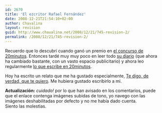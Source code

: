 ```yaml
---
id: 2670
title: 'El ezcritor Rafael Fernández'
date: 2008-12-21T21:54:10+02:00
author: Chavalina
layout: revision
guid: http://www.chavalina.net/2008/12/21/745-revision-2/
permalink: /2008/12/21/745-revision-2/
---
```

Recuerdo que lo descubr&iacute; cuando ganó un premio en <a href="http://chavalina.net/comentar.php?idpost=649" target="_blank">el concurso de 20minutos</a>. Entonces tardé muy muy poco en leer todo <a href="http://micabeza.com/" target="_blank">su diario</a> (que ahora ha cambiado bastante, con un vasto espacio publicitario) y ahora leo regularmente <a href="http://blogs.20minutos.es/ezcritor" target="_blank">lo que escribe en 20minutos</a>. 

Hoy ha escrito un relato que me ha gustado especialmente, <a href="http://blogs.20minutos.es/ezcritor/post/2006/10/10/te-digo-verdad-te-quiero" target="_blank">Te digo, de verdad, que te quiero</a>. Me hubiera gustado escribirlo a mi.

**Actualización:** _cuidado!_ por lo que han avisado en los comentarios, puede que el enlace contenga imágenes subidas de tono, yo navego con las imágenes deshabilitadas por defecto y no me hab&iacute;a dado cuenta.  
Siento las molestias.